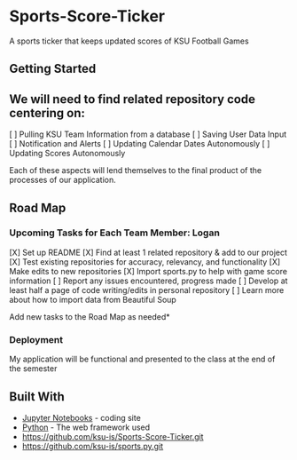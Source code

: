 # Sports-Score-Ticker
A sports ticker that keeps updated scores of KSU Football Games
## Getting Started

## We will need to find related repository code centering on:
[ ] Pulling KSU Team Information from a database
[ ] Saving User Data Input
[ ] Notification and Alerts
[ ] Updating Calendar Dates Autonomously
[ ] Updating Scores Autonomously 

Each of these aspects will lend themselves to the final product of the processes of our application.

## Road Map 
### Upcoming Tasks for Each Team Member: Logan

[X] Set up README
[X] Find at least 1 related repository & add to our project
[X] Test existing repositories for accuracy, relevancy, and functionality
[X] Make edits to new repositories
[X] Import sports.py to help with game score information
[ ] Report any issues encountered, progress made
[ ] Develop at least half a page of code writing/edits in personal repository
[ ] Learn more about how to import data from Beautiful Soup

Add new tasks to the Road Map as needed* 

### Deployment
My application will be functional and presented to the class at the end of the semester 

## Built With
* [Jupyter Notebooks]() - coding site
* [Python]() - The web framework used
* https://github.com/ksu-is/Sports-Score-Ticker.git 
* https://github.com/ksu-is/sports.py.git
